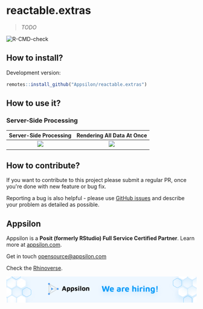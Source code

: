 # reactable.extras

> _TODO_

<!-- badges: start -->
![R-CMD-check](https://github.com/Appsilon/reactable.extras/workflows/R-CMD-check/badge.svg)
<!-- badges: end -->

## How to install?

Development version:

```r
remotes::install_github("Appsilon/reactable.extras")
```

## How to use it?

### Server-Side Processing

Server-Side Processing                  |  Rendering All Data At Once
:--------------------------------------:|:-----------------------------------:
![](./gifs/server-side-processing.gif)  |  ![](./gifs/full-data-rendered.gif)

## How to contribute?

If you want to contribute to this project please submit a regular PR, once you're done with new feature or bug fix.

Reporting a bug is also helpful - please use [GitHub issues](https://github.com/Appsilon/reactable.extras/issues) and describe your problem as detailed as possible.

## Appsilon

<img src="https://avatars0.githubusercontent.com/u/6096772" align="right" alt="" width="6%" />

Appsilon is a **Posit (formerly RStudio) Full Service Certified Partner**. Learn more
at [appsilon.com](https://appsilon.com).

Get in touch [opensource@appsilon.com](mailto:opensource@appsilon.com)

Check the [Rhinoverse](https://rhinoverse.dev).

<a href = "https://appsilon.com/careers/" target="_blank"><img src="https://raw.githubusercontent.com/Appsilon/website-cdn/gh-pages/WeAreHiring1.png" alt="We are hiring!"/></a>
